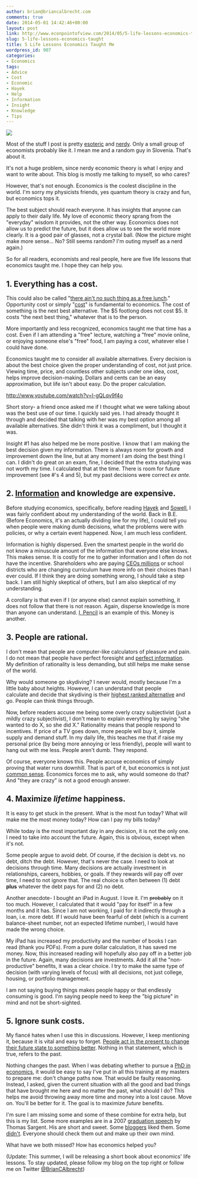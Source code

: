 ```yaml
---
author: brian@briancalbrecht.com
comments: true
date: 2014-05-01 14:42:46+00:00
layout: post
link: http://www.econpointofview.com/2014/05/5-life-lessons-economics-taught/
slug: 5-life-lessons-economics-taught
title: 5 Life Lessons Economics Taught Me
wordpress_id: 907
categories:
- Economics
tags:
- Advice
- Cost
- Economic
- Hayek
- Help
- Information
- Insight
- Knowledge
- Tips
---
```


![](http://img2.wikia.nocookie.net/__cb20130502144140/harrypotter/images/e/e8/Kinopoisk_ru-Harry-Potter-and-the-Order-of-the-Phoenix-568906.jpg)

Most of the stuff I post is pretty [esoteric](http://www.econpointofview.com/2014/02/entrepreneurial-theory-firm-review/) and [nerdy](http://www.econpointofview.com/2014/02/total-demand-economic-tool/). Only a small group of economists probably like it. I mean me and a random guy in Slovenia. That's about it.

It's not a huge problem, since nerdy economic theory is what I enjoy and want to write about. This blog is mostly me talking to myself, so who cares?

However, that's not enough. Economics is the coolest discipline in the world. I'm sorry my physicists friends, yes quantum theory is crazy and fun, but economics tops it.

The best subject should reach everyone. It has insights that anyone can apply to their daily life. My love of economic theory sprang from the "everyday" wisdom it provides, not the other way. Economics does not allow us to predict the future, but it does allow us to see the world more clearly. It is a good pair of glasses, not a crystal ball. (Now the picture might make more sense... No? Still seems random? I'm outing myself as a nerd again.)

So for all readers, economists and real people, here are five life lessons that economics taught me. I hope they can help you.


## 1. Everything has a cost.


This could also be called "[there ain't no such thing as a free lunch](http://econlog.econlib.org/archives/2014/03/henderson_on_ta.html)." Opportunity cost or simply "[cost](http://www.econpointofview.com/2014/02/welfare-surplus-and-partial-equilibrium/)" is fundamental to economics. The cost of something is the next best alternative. The $5 footlong does not cost $5. It costs "the next best thing," whatever that is to the person.

More importantly and less recognized, economics taught me that time has a cost. Even if I am attending a "free" lecture, watching a "free" movie online, or enjoying someone else's "free" food, I am paying a cost, whatever else I could have done.

Economics taught me to consider all available alternatives. Every decision is about the best choice given the proper understanding of cost, not just price. Viewing time, price, and countless other subjects under one idea, cost, helps improve decision-making. Dollars and cents can be an easy approximation, but life isn't about easy. Do the proper calculation.

http://www.youtube.com/watch?v=l-gQLqv9f4o

<!-- more -->

Short story- a friend once asked me if I thought what we were talking about was the best use of our time. I quickly said yes. I had already thought it through and decided that talking with her was my best option among all available alternatives. She didn't think it was a compliment, but I thought it was.

Insight #1 has also helped me be more positive. I know that I am making the best decision given my information. There is always room for growth and improvement down the line, but at any moment I am doing the best thing I can. I didn't do great on an exam, fine, I decided that the extra studying was not worth my time. I calculated that at the time. There is room for future improvement (see #'s 4 and 5), but my past decisions were correct _ex ante._


## 2. [Information](http://www.econpointofview.com/2013/10/talking-past-each-other/) and knowledge are expensive.


Before studying economics, specifically, before reading [Hayek](http://econlog.econlib.org/archives/2014/04/applying_hayeks.html) and [Sowell](http://www.scribd.com/doc/167740508/Knowledge-and-Decisions-Thomas-Sowell), I was fairly confident about my understanding of the world. Back in B.E. (Before Economics, it's an actually dividing line for my life), I could tell you when people were making dumb decisions, what the problems were with policies, or why a certain event happened. Now, I am much less confident.

Information is highly dispersed. Even the smartest people in the world do not know a minuscule amount of the information that everyone else knows. This makes sense. It is costly for me to gather information and I often do not have the incentive. Shareholders who are paying [CEOs millions](http://blogs.berkeley.edu/2014/04/22/corporate-taxes-to-match-ceo-to-worker-pay-ratio/) or school districts who are changing curriculum have more info on their choices than I ever could. If I think they are doing something wrong, I should take a step back. I am still highly skeptical of others, but I am also skeptical of my understanding.

A corollary is that even if I (or anyone else) cannot explain something, it does not follow that there is not reason. Again, disperse knowledge is more than anyone can understand. [I, Pencil](http://ipencilmovie.org/) is an example of this. Money is another.


## 3. People are rational.


I don't mean that people are computer-like calculators of pleasure and pain. I do not mean that people have perfect foresight and [perfect information](http://chenshuowen.blogspot.com.es/2013/11/perfect-rationalitywait-are-you-kidding.html). My definition of rationality is less demanding, but still helps me make sense of the world.

Why would someone go skydiving? I never would, mostly because I'm a little baby about heights. However, I can understand that people calculate and decide that skydiving is their [highest ranked alternative](http://www.econpointofview.com/2013/09/rothbards-chapter-1-fundamentals-of-human-action/) and go. People can think things through.

Now, before readers accuse me being some overly crazy subjectivist (just a mildly crazy subjectivist), I don't mean to explain everything by saying "she wanted to do X, so she did X." Rationality means that people respond to incentives. If price of a TV goes down, more people will buy it, simple supply and demand stuff. In my daily life, this teaches me that if raise my personal price (by being more annoying or less friendly), people will want to hang out with me less. People aren't dumb. They respond.

Of course, everyone knows this. People accuse economics of simply proving that water runs downhill. That is part of it, but economics is not just [common sense](http://www.econpointofview.com/2014/01/i-feel-like-im-taking-crazy-pills/). Economics forces me to ask, why would someone do that? And "they are crazy" is not a good enough answer.


## 4. Maximize _lifetime_ happiness.


It is easy to get stuck in the present. What is the most fun today? What will make me the most money today? How can I pay my bills today?

While today is the most important day in any decision, it is not the only one. I need to take into account the future. Again, this is obvious, except when it's not.

Some people argue to avoid debt. Of course, if the decision is debt vs. no debt, ditch the debt. However, that's never the case. I need to look at decisions through time. Many decisions are actually investment in relationships, careers, hobbies, or goals. If they rewards will pay off over time, I need to not ignore that. The real choice is often between (1) debt **plus** whatever the debt pays for and (2) no debt.

Another anecdote- I bought an iPad in August. I love it. I'm <del>probably</del> on it too much. However, I calculated that it would "pay for itself" in a few months and it has. Since I am not working, I paid for it indirectly through a loan, i.e. more debt. If I would have been fearful of debt (which is a current balance-sheet number, not an expected lifetime number), I would have made the wrong choice.

My iPad has increased my productivity and the number of books I can read (thank you PDFs). From a pure dollar calculation, it has saved me money. Now, this increased reading will hopefully also pay off in a better job in the future. Again, many decisions are investments. Add it all the "non-productive" benefits, it was a clear choice. I try to make the same type of decision (with varying levels of focus) with all decisions, not just college, housing, or portfolio management.

I am not saying buying things makes people happy or that endlessly consuming is good. I'm saying people need to keep the "big picture" in mind and not be short-sighted.


## 5. Ignore sunk costs.


My fiancé hates when I use this in discussions. However, I keep mentioning it, because it is vital and easy to forget. [People act in the present to change their future state to something better](http://www.econpointofview.com/2013/09/rothbards-chapter-1-fundamentals-of-human-action/). Nothing in that statement, which is true, refers to the past.

Nothing changes the past. When I was debating whether to pursue a [PhD in economics](http://www.econpointofview.com/2014/04/reflection-pre-phd/), it would be easy to say I've put in all this training at my masters to prepare me: don't change paths now. That would be faulty reasoning. Instead, I asked, given the current situation with all the good and bad things that have brought me here and no matter the past, what should I do? This helps me avoid throwing away more time and money into a lost cause. Move on. You'll be better for it. The goal is to maximize _future_ benefits.

I'm sure I am missing some and some of these combine for extra help, but this is my list. Some more examples are in a 2007 [graduation speech](https://files.nyu.edu/ts43/public/personal/UC_graduation.pdf) by Thomas Sargent. His are short and sweet. Some [bloggers](http://newmonetarism.blogspot.com.es/2014/04/tom-sargent-whats-in-between-lines.html) liked them. Some [didn't](http://noahpinionblog.blogspot.com.es/2014/04/not-summary-of-economics.html). Everyone should check them out and make up their own mind.

What have we both missed? How has economics helped you?

(Update: This summer, I will be releasing a short book about economics' life lessons. To stay updated, please follow my blog on the top right or follow me on Twitter [@BrianCAlbrecht](https://twitter.com/BrianCAlbrecht))

